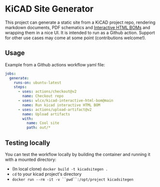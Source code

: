 # KiCAD Site Generator
This project can generate a static site from a KiCAD project repo, rendering markdown
documents, PDF schematics and [Interactive HTML BOMs][ibom] and wrapping them in a nice
UI.
It is intended to run as a Github action. Support for other use cases may come at some
point (contributions welcome!). 

## Usage
Example from a Github actions workflow yaml file:
```yaml
jobs:
  generate:
    runs-on: ubuntu-latest
    steps:
      - uses: actions/checkout@v2
        name: Checkout repo
      - uses: wlcx/kicad-interactive-html-bom@main
        name: Run kicad interactive HTML BOM
      - uses: actions/upload-artifact@v2
        name: Upload artifacts
        with:
          name: Cool site
          path: out/*
```

## Testing locally
You can test the workflow locally by building the container and running it with a
mounted directory:

- (In local clone) `docker build -t kicadsitegen .`
- `cd` to your kicad project's directory
- `docker run --rm -it -v ``pwd``:/opt/project kicadsitegen`

[ibom]: https://github.com/openscopeproject/InteractiveHtmlBom
